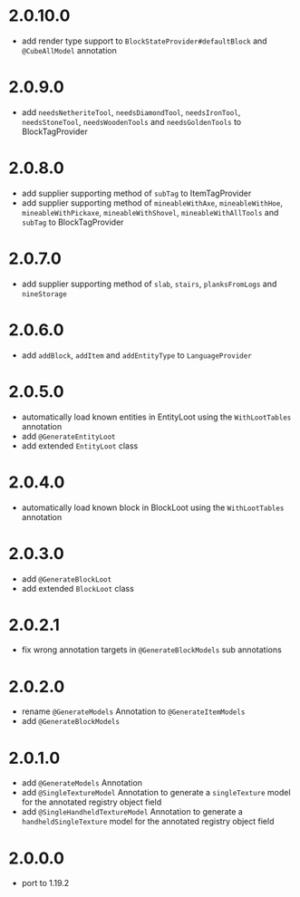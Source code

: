 # 2.0.10.0

- add render type support to `BlockStateProvider#defaultBlock` and `@CubeAllModel` annotation

# 2.0.9.0

- add `needsNetheriteTool`, `needsDiamondTool`, `needsIronTool`, `needsStoneTool`, `needsWoodenTools` and `needsGoldenTools` to BlockTagProvider

# 2.0.8.0

- add supplier supporting method of `subTag` to ItemTagProvider
- add supplier supporting method of `mineableWithAxe`, `mineableWithHoe`, `mineableWithPickaxe`, `mineableWithShovel`, `mineableWithAllTools` and `subTag` to BlockTagProvider

# 2.0.7.0

- add supplier supporting method of `slab`, `stairs`, `planksFromLogs` and `nineStorage`

# 2.0.6.0

- add `addBlock`, `addItem` and `addEntityType` to `LanguageProvider`

# 2.0.5.0

- automatically load known entities in EntityLoot using the `WithLootTables` annotation
- add `@GenerateEntityLoot`
- add extended `EntityLoot` class

# 2.0.4.0

- automatically load known block in BlockLoot using the `WithLootTables` annotation

# 2.0.3.0

- add `@GenerateBlockLoot`
- add extended `BlockLoot` class

# 2.0.2.1

- fix wrong annotation targets in `@GenerateBlockModels` sub annotations

# 2.0.2.0

- rename `@GenerateModels` Annotation to `@GenerateItemModels`
- add `@GenerateBlockModels`

# 2.0.1.0

- add `@GenerateModels` Annotation
- add `@SingleTextureModel` Annotation to generate a `singleTexture` model for the annotated registry object field
- add `@SingleHandheldTextureModel` Annotation to generate a `handheldSingleTexture` model for the annotated registry object field

# 2.0.0.0

- port to 1.19.2